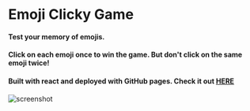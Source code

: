 # Emoji Clicky Game

#### Test your memory of emojis.

#### Click on each emoji once to win the game. But don't click on the same emoji twice!

#### Built with react and deployed with GitHub pages. Check it out [HERE](https://garrettyoung510.github.io/Clicky-Game/)

![screenshot](https://i.lensdump.com/i/i8fq7q.png)
